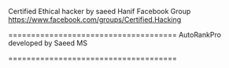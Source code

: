 Certified Ethical hacker by saeed Hanif
Facebook Group
https://www.facebook.com/groups/Certified.Hacking

=====================================
AutoRankPro developed by Saeed MS

=====================================